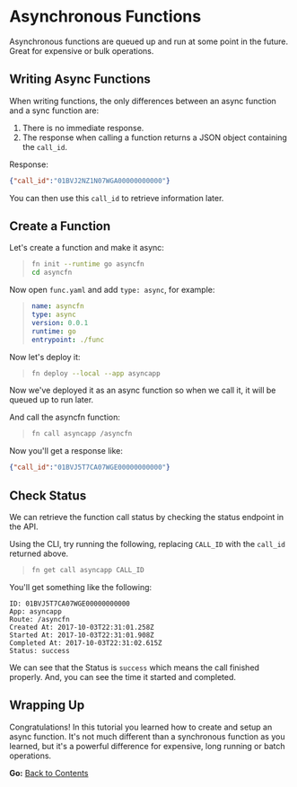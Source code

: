 # Asynchronous Functions

Asynchronous functions are queued up and run at some point in the future. Great for expensive
or bulk operations.

## Writing Async Functions

When writing functions, the only differences between an async function and a sync function are:

1. There is no immediate response.
2. The response when calling a function returns a JSON object containing the `call_id`.

Response:

```json
{"call_id":"01BVJ2NZ1N07WGA00000000000"}
```

You can then use this `call_id` to retrieve information later.

## Create a Function

Let's create a function and make it async:


>```sh
>fn init --runtime go asyncfn
>cd asyncfn
>```

Now open `func.yaml` and add `type: async`, for example:


>```yaml
>name: asyncfn
>type: async
>version: 0.0.1
>runtime: go
>entrypoint: ./func
>```

Now let's deploy it:


>```sh
>fn deploy --local --app asyncapp
>```

Now we've deployed it as an async function so when we call it, it will be queued up to run later.

And call the asyncfn function:


>```sh
>fn call asyncapp /asyncfn
>```

Now you'll get a response like:

```json
{"call_id":"01BVJ5T7CA07WGE00000000000"}
```

## Check Status

We can retrieve the function call status by checking the status endpoint in the API.

Using the CLI, try running the following, replacing `CALL_ID` with the `call_id` returned above.


>```sh
>fn get call asyncapp CALL_ID
>```

You'll get something like the following:

```
ID: 01BVJ5T7CA07WGE00000000000
App: asyncapp
Route: /asyncfn
Created At: 2017-10-03T22:31:01.258Z
Started At: 2017-10-03T22:31:01.908Z
Completed At: 2017-10-03T22:31:02.615Z
Status: success
```

We can see that the Status is `success` which means the call finished properly. And, you can see the time it started and completed.

## Wrapping Up

Congratulations! In this tutorial you learned how to create and setup an async function. It's not much different
than a synchronous function as you learned, but it's a powerful difference for expensive, long running or batch operations.

**Go:** [Back to Contents](../README.md)
